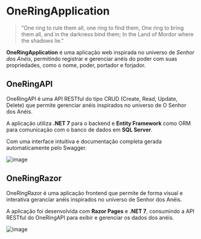 # OneRingApplication
> "One ring to rule them all, one ring to find them, One ring to bring them all, and in the darkness bind them; In the Land of Mordor where the shadows lie."

**OneRingApplication** é uma aplicação web inspirada no universo de *Senhor dos Anéis*, permitindo registrar e gerenciar anéis do poder com suas propriedades, como o nome, poder, portador e forjador.


## OneRingAPI
OneRingAPI é uma API RESTful do tipo CRUD (Create, Read, Update, Delete) que permite gerenciar anéis inspirados no universo de O Senhor dos Anéis.

A aplicação utiliza **.NET 7** para o backend e **Entity Framework** como ORM para comunicação com o banco de dados em **SQL Server**.

Com uma interface intuitiva e documentação completa gerada automaticamente pelo Swagger.


![image](https://github.com/user-attachments/assets/b116acb9-8edb-41fb-943e-88d077095548)


## OneRingRazor
OneRingRazor é uma aplicação frontend que permite de forma visual e interativa geranciar anéis inspirados no universo de Senhor dos Anéis.

A aplicação foi desenvolvida com **Razor Pages** e **.NET 7**, consumindo a API RESTful do OneRingAPI para exibir e gerenciar os dados dos anéis.

![image](https://github.com/user-attachments/assets/0154bf82-a403-4598-84c7-614788f1d4fd)



